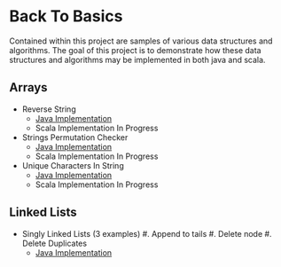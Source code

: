 Back To Basics
============

Contained within this project are samples of various data structures and algorithms.  The goal of this project is to demonstrate how these data structures and algorithms may be implemented in both java and scala.

Arrays
------
- Reverse String
  - [Java Implementation](../master/src/main/java/com/gagnechris/arrays/ReverseString.java)
  - Scala Implementation In Progress
- Strings Permutation Checker
  - [Java Implementation](../master/src/main/java/com/gagnechris/arrays/StringsPermutationChecker.java)
  - Scala Implementation In Progress
- Unique Characters In String
  - [Java Implementation](../master/src/main/java/com/gagnechris/arrays/UniqueCharactersInString.java)
  - Scala Implementation In Progress

Linked Lists
------------
- Singly Linked Lists (3 examples)
  #. Append to tails
  #. Delete node
  #. Delete Duplicates
  - [Java Implementation](../master/src/main/java/com/gagnechris/linkedlists/SinglyNode.java)
